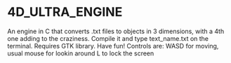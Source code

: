 # 4D_ULTRA_ENGINE
An engine in C that converts .txt files to objects in 3 dimensions, with a 4th one adding to the craziness. Compile it and type text_name.txt on the terminal. Requires GTK library. Have fun!
Controls are:
  WASD for moving, usual
  mouse for lookin around
  L to lock the screen
